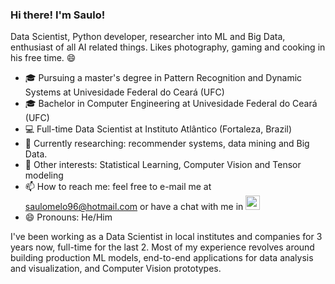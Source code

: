 ### Hi there! I'm Saulo!

Data Scientist, Python developer, researcher into ML and Big Data, enthusiast of all AI related things. Likes photography, gaming and cooking in his free time. 😄 

- 🎓 Pursuing a master's degree in Pattern Recognition and Dynamic Systems at Univesidade Federal do Ceará (UFC)
- 🎓 Bachelor in Computer Engineering at Univesidade Federal do Ceará (UFC)
- 💻 Full-time Data Scientist at Instituto Atlântico (Fortaleza, Brazil)
- 🔎 Currently researching: recommender systems, data mining and Big Data.
- 🔎 Other interests: Statistical Learning, Computer Vision and Tensor modeling
- 📫 How to reach me: feel free to e-mail me at saulomelo96@hotmail.com or have a chat with me in  [<img src="https://image.flaticon.com/icons/png/512/174/174857.png" width="23" height="23">](https://www.linkedin.com/in/saulo-mendes-de-melo-30545114b/)
- 😄 Pronouns: He/Him

I've been working as a Data Scientist in local institutes and companies for 3 years now, full-time for the last 2. Most of my experience revolves around building production ML models, end-to-end applications for data analysis and visualization, and Computer Vision prototypes.
